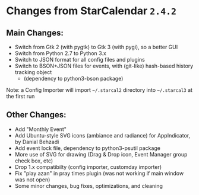 # Changes from StarCalendar `2.4.2`

## Main Changes:

- Switch from Gtk 2 (with pygtk) to Gtk 3 (with pygi), so a better GUI
- Switch from Python 2.7 to Python 3.x
- Switch to JSON format for all config files and plugins
- Switch to BSON+JSON files for events, with (git-like) hash-based history tracking object
  - (dependency to python3-bson package)

Note: a Config Importer will import `~/.starcal2` directory into `~/.starcal3` at the first run

## Other Changes:

- Add "Monthly Event"
- Add Ubuntu-style SVG icons (ambiance and radiance) for AppIndicator, by Danial Behzadi
- Add event lock file, dependency to python3-psutil package
- More use of SVG for drawing (Drag & Drop icon, Event Manager group check box, etc)
- Drop 1.x compatibilty (config importer, customday importer)
- Fix "play azan" in pray times plugin (was not working if main window was not open)
- Some minor changes, bug fixes, optimizations, and cleaning
